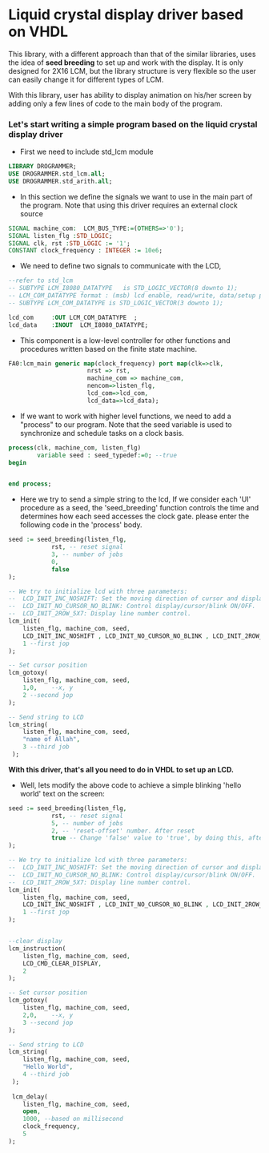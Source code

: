 # Liquid crystal display driver based on VHDL

This library, with a different approach than that of the similar libraries, uses the idea
of **seed breeding** to set up and work with the display. It is only designed for 2X16 LCM, but the library structure is very flexible so the user
can easily change it for different types of LCM.

With this library, user has ability to display animation on his/her screen by adding only
a few lines of code to the main body of the program.

### Let's start writing a simple program based on the liquid crystal display driver

- First we need to include std_lcm module
```vhdl
LIBRARY DROGRAMMER;
USE DROGRAMMER.std_lcm.all;
USE DROGRAMMER.std_arith.all;
```

- In this section we define the signals we want to use in the main part of the program. Note that using this driver requires an external clock source
```vhdl
SIGNAL machine_com:  LCM_BUS_TYPE:=(OTHERS=>'0');
SIGNAL listen_flg :STD_LOGIC;
SIGNAL clk, rst :STD_LOGIC := '1';
CONSTANT clock_frequency : INTEGER := 10e6;
```

- We need to define two signals to communicate with the LCD, 
```vhdl
--refer to std_lcm
-- SUBTYPE LCM_I8080_DATATYPE	is STD_LOGIC_VECTOR(8 downto 1);
-- LCM_COM_DATATYPE format : (msb) lcd enable, read/write, data/setup pin
-- SUBTYPE LCM_COM_DATATYPE	is STD_LOGIC_VECTOR(3 downto 1);

lcd_com    	:OUT LCM_COM_DATATYPE  ;        
lcd_data   	:INOUT  LCM_I8080_DATATYPE;
 ```
 
- This component is a low-level controller for other functions and procedures written based on the finite state machine. 
```vhdl
FA0:lcm_main generic map(clock_frequency) port map(clk=>clk, 
                      nrst => rst,
                      machine_com => machine_com,
                      nencom=>listen_flg,
                      lcd_com=>lcd_com,
                      lcd_data=>lcd_data);
```

- If we want to work with higher level functions, we need to add a "process" to our program. Note that the seed variable is used to synchronize and schedule tasks on a clock basis.
```vhdl
process(clk, machine_com, listen_flg)
		variable seed : seed_typedef:=0; --true
begin


end process;
```

- Here we try to send a simple string to the lcd, If we consider each 'UI' procedure as a seed, the 'seed_breeding' function controls the time and determines how each seed accesses the clock gate. please enter the following code in the 'process' body.
```vhdl
seed := seed_breeding(listen_flg,
			rst, -- reset signal 
			3, -- number of jobs
			0, 
			false
);

-- We try to initialize lcd with three parameters: 
--	LCD_INIT_INC_NOSHIFT: Set the moving direction of cursor and display. See page 11 of the attached datasheet.	
--	LCD_INIT_NO_CURSOR_NO_BLINK: Control display/cursor/blink ON/OFF.
--	LCD_INIT_2ROW_5X7: Display line number control.
lcm_init(
	listen_flg, machine_com, seed,
	LCD_INIT_INC_NOSHIFT , LCD_INIT_NO_CURSOR_NO_BLINK , LCD_INIT_2ROW_5X7,
	1 --first jop
);

-- Set cursor position
lcm_gotoxy(
	listen_flg, machine_com, seed,
	1,0,	--x, y
	2 --second jop
);

-- Send string to LCD
lcm_string(
	listen_flg, machine_com, seed,
	"name of Allah",
	3 --third job
 );
```
**With this driver, that's all you need to do in VHDL to set up an LCD.**

- Well, lets modify the above code to achieve a simple blinking 'hello world' text on the screen:
```vhdl
seed := seed_breeding(listen_flg,
			rst, -- reset signal 
			5, -- number of jobs
			2, -- 'reset-offset' number. After reset 
			true -- Change 'false' value to 'true', by doing this, after completing the to-do list, the driver will start working from task number 2 ('reset-offset')(We do not want to initialize the LCD forever), and this will continue forever as a while loop. 
);

-- We try to initialize lcd with three parameters: 
--	LCD_INIT_INC_NOSHIFT: Set the moving direction of cursor and display. See page 11 of the attached datasheet.	
--	LCD_INIT_NO_CURSOR_NO_BLINK: Control display/cursor/blink ON/OFF.
--	LCD_INIT_2ROW_5X7: Display line number control.
lcm_init(
	listen_flg, machine_com, seed,
	LCD_INIT_INC_NOSHIFT , LCD_INIT_NO_CURSOR_NO_BLINK , LCD_INIT_2ROW_5X7,
	1 --first jop
);


--clear display
lcm_instruction(
	listen_flg, machine_com, seed,
	LCD_CMD_CLEAR_DISPLAY,
	2
);

-- Set cursor position
lcm_gotoxy(
	listen_flg, machine_com, seed,
	2,0,	--x, y
	3 --second jop
);

-- Send string to LCD
lcm_string(
	listen_flg, machine_com, seed,
	"Hello World",
	4 --third job
 );
 
 lcm_delay(
	listen_flg, machine_com, seed,
	open,
	1000, --based on millisecond
	clock_frequency,
	5
);
 
```

